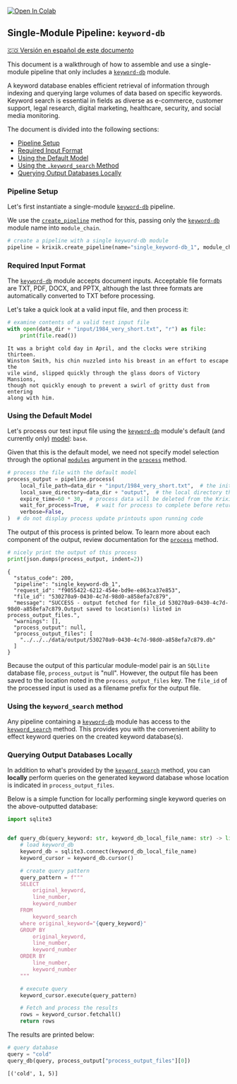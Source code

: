 <a href="https://colab.research.google.com/github/krixik-ai/krixik-docs/blob/main/docs/examples/single_module_pipelines/single_keyword-db.ipynb" target="_parent"><img src="https://colab.research.google.com/assets/colab-badge.svg" alt="Open In Colab"/></a>

## Single-Module Pipeline: `keyword-db`
[🇨🇴 Versión en español de este documento](https://krixik-docs.readthedocs.io/es-main/ejemplos/ejemplos_pipelines_modulo_unico/unico_keyword-db_base_de_datos_de_palabras_clave/)

This document is a walkthrough of how to assemble and use a single-module pipeline that only includes a [`keyword-db`](../../modules/database_modules/keyword-db_module.md) module. 

A keyword database enables efficient retrieval of information through indexing and querying large volumes of data based on specific keywords. Keyword search is essential in fields as diverse as e-commerce, customer support, legal research, digital marketing, healthcare, security, and social media monitoring.

The document is divided into the following sections:

- [Pipeline Setup](#pipeline-setup)
- [Required Input Format](#required-input-format)
- [Using the Default Model](#using-the-default-model)
- [Using the `.keyword_search` Method](#using-the-keyword_search-method)
- [Querying Output Databases Locally](#querying-output-databases-locally)

### Pipeline Setup

Let's first instantiate a single-module [`keyword-db`](../../modules/database_modules/keyword-db_module.md) pipeline.

We use the [`create_pipeline`](../../system/pipeline_creation/create_pipeline.md) method for this, passing only the [`keyword-db`](../../modules/database_modules/keyword-db_module.md) module name into `module_chain`.


```python
# create a pipeline with a single keyword-db module
pipeline = krixik.create_pipeline(name="single_keyword-db_1", module_chain=["keyword-db"])
```

### Required Input Format

The [`keyword-db`](../../modules/database_modules/keyword-db_module.md) module accepts document inputs. Acceptable file formats are TXT, PDF, DOCX, and PPTX, although the last three formats are automatically converted to TXT before processing.

Let's take a quick look at a valid input file, and then process it:


```python
# examine contents of a valid test input file
with open(data_dir + "input/1984_very_short.txt", "r") as file:
    print(file.read())
```

    It was a bright cold day in April, and the clocks were striking thirteen.
    Winston Smith, his chin nuzzled into his breast in an effort to escape the
    vile wind, slipped quickly through the glass doors of Victory Mansions,
    though not quickly enough to prevent a swirl of gritty dust from entering
    along with him.


### Using the Default Model

Let's process our test input file using the [`keyword-db`](../../modules/database_modules/keyword-db_module.md) module's default (and currently only) [model](../../modules/database_modules/keyword-db_module.md#available-models-in-the-keyword-db-module): `base`.

Given that this is the default model, we need not specify model selection through the optional [`modules`](../../system/parameters_processing_files_through_pipelines/process_method.md#selecting-models-via-the-modules-argument) argument in the [`process`](../../system/parameters_processing_files_through_pipelines/process_method.md) method.


```python
# process the file with the default model
process_output = pipeline.process(
    local_file_path=data_dir + "input/1984_very_short.txt",  # the initial local filepath where the input file is stored
    local_save_directory=data_dir + "output",  # the local directory that the output file will be saved to
    expire_time=60 * 30,  # process data will be deleted from the Krixik system in 30 minutes
    wait_for_process=True,  # wait for process to complete before returning IDE control to user
    verbose=False,
)  # do not display process update printouts upon running code
```

The output of this process is printed below. To learn more about each component of the output, review documentation for the [`process`](../../system/parameters_processing_files_through_pipelines/process_method.md) method.


```python
# nicely print the output of this process
print(json.dumps(process_output, indent=2))
```

    {
      "status_code": 200,
      "pipeline": "single_keyword-db_1",
      "request_id": "f9055422-6212-454e-bd9e-e863ca37e853",
      "file_id": "530270a9-0430-4c7d-98d0-a858efa7c879",
      "message": "SUCCESS - output fetched for file_id 530270a9-0430-4c7d-98d0-a858efa7c879.Output saved to location(s) listed in process_output_files.",
      "warnings": [],
      "process_output": null,
      "process_output_files": [
        "../../../data/output/530270a9-0430-4c7d-98d0-a858efa7c879.db"
      ]
    }


Because the output of this particular module-model pair is an `SQLlite` database file, `process_output` is "null". However, the output file has been saved to the location noted in the `process_output_files` key.  The `file_id` of the processed input is used as a filename prefix for the output file.

### Using the `keyword_search` method

Any pipeline containing a [`keyword-db`](../../modules/database_modules/keyword-db_module.md) module has access to the [`keyword_search`](../../system/search_methods/keyword_search_method.md) method. This provides you with the convenient ability to effect keyword queries on the created keyword database(s).

### Querying Output Databases Locally

In addition to what's provided by the [`keyword_search`](../../system/search_methods/keyword_search_method.md) method, you can **locally** perform queries on the generated keyword database whose location is indicated in `process_output_files`.

Below is a simple function for locally performing single keyword queries on the above-outputted database:


```python
import sqlite3


def query_db(query_keyword: str, keyword_db_local_file_name: str) -> list:
    # load keyword_db
    keyword_db = sqlite3.connect(keyword_db_local_file_name)
    keyword_cursor = keyword_db.cursor()

    # create query pattern
    query_pattern = f"""
    SELECT
        original_keyword,
        line_number,
        keyword_number
    FROM
        keyword_search
    where original_keyword="{query_keyword}"
    GROUP BY
        original_keyword,
        line_number,
        keyword_number
    ORDER BY
        line_number,
        keyword_number
    """

    # execute query
    keyword_cursor.execute(query_pattern)

    # Fetch and process the results
    rows = keyword_cursor.fetchall()
    return rows
```

The results are printed below:


```python
# query database
query = "cold"
query_db(query, process_output["process_output_files"][0])
```




    [('cold', 1, 5)]


